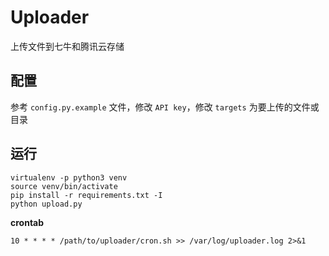 # Uploader

上传文件到七牛和腾讯云存储

## 配置

参考 `config.py.example` 文件，修改 `API key`，修改 `targets` 为要上传的文件或目录

## 运行

```shell
virtualenv -p python3 venv
source venv/bin/activate
pip install -r requirements.txt -I
python upload.py
```

**crontab**

```shell
10 * * * * /path/to/uploader/cron.sh >> /var/log/uploader.log 2>&1
```

